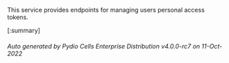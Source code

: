 






This service provides endpoints for managing users personal access tokens.

[:summary]

###### Auto generated by Pydio Cells Enterprise Distribution v4.0.0-rc7 on 11-Oct-2022
